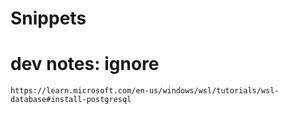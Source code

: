 # Snippets


# dev notes: ignore
```
https://learn.microsoft.com/en-us/windows/wsl/tutorials/wsl-database#install-postgresql

